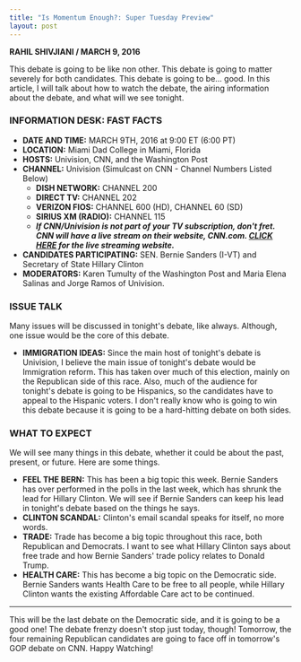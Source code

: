 ```yaml
---
title: "Is Momentum Enough?: Super Tuesday Preview"
layout: post
---
```


**RAHIL SHIVJIANI / MARCH 9, 2016**

This debate is going to be like non other. This debate is going to matter severely for both candidates. This debate is going to be...  good. In this article, I will talk about how to watch the debate, the airing information about the debate, and what will we see tonight.

### INFORMATION DESK: FAST FACTS

- **DATE AND TIME:** MARCH 9TH, 2016 at 9:00 ET (6:00 PT)
- **LOCATION:** Miami Dad College in Miami, Florida
- **HOSTS:** Univision, CNN, and the Washington Post
- **CHANNEL:** Univision (Simulcast on CNN - Channel Numbers Listed Below)
  - **DISH NETWORK:** CHANNEL 200
  - **DIRECT TV:** CHANNEL 202
  - **VERIZON FIOS:** CHANNEL 600 (HD),  CHANNEL 60 (SD)
  - **SIRIUS XM (RADIO):** CHANNEL 115
  - ***If CNN/Univision is not part of your TV subscription, don't fret. CNN will have a live stream on their website, CNN.com.  [CLICK HERE](http://go.cnn.com/?stream=cnn&sr=watchHPbutton) for the live streaming website.***
- **CANDIDATES PARTICIPATING:** SEN. Bernie Sanders (I-VT) and Secretary of State Hillary Clinton
- **MODERATORS:** Karen Tumulty of the Washington Post and Maria Elena Salinas and Jorge Ramos of Univision.

### ISSUE TALK

Many issues will be discussed in tonight's debate, like always. Although, one issue would be the core of this debate.

- **IMMIGRATION IDEAS:** Since the main host of tonight's debate is Univision, I believe the main issue of tonight's debate would be Immigration reform. This has taken over much of this election, mainly on the Republican side of this race. Also, much of the audience for tonight's debate is going to be Hispanics, so the candidates have to appeal to the Hispanic voters. I don't really know who is going to win this debate because it is going to be a hard-hitting debate on both sides.

### WHAT TO EXPECT

We will see many things in this debate, whether it could be about the past, present, or future. Here are some things.

- **FEEL THE BERN:** This has been a big topic this week. Bernie Sanders has over performed in the polls in the last week, which has shrunk the lead for Hillary Clinton. We will see if Bernie Sanders can keep his lead in tonight's debate based on the things he says.
- **CLINTON SCANDAL:** Clinton's email scandal speaks for itself, no more words.
- **TRADE:** Trade has become a big topic throughout this race, both Republican and Democrats. I want to see what Hillary Clinton says about free trade and how Bernie Sanders' trade policy relates to Donald Trump.
- **HEALTH CARE:** This has become a big topic on the Democratic side. Bernie Sanders wants Health Care to be free to all people, while Hillary Clinton wants the existing Affordable Care act to be continued.

________________________________

This will be the last debate on the Democratic side, and it is going to be a good one! The debate frenzy doesn't stop just today, though! Tomorrow, the four remaining Republican candidates are going to face off in tomorrow's GOP debate on CNN. Happy Watching!
